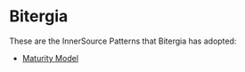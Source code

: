 # Bitergia

These are the InnerSource Patterns that Bitergia has adopted:

* [Maturity Model](../patterns/2-structured/maturity-model.md)